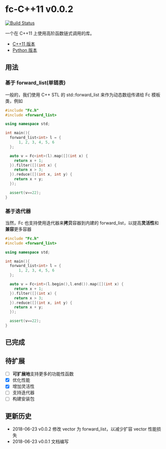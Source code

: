 # fc-C++11 v0.0.2

[![Build Status](https://travis-ci.org/GrayFlow-Institute/fc-cpp.svg?branch=master)](https://travis-ci.org/GrayFlow-Institute/fc-cpp)

一个在 C++11 上使用高阶函数链式调用的库。

- [C++11 版本](https://github.com/GrayFlow-Institute/fc-cpp)
- [Python 版本](https://github.com/Riparo/fc-python)

## 用法

### 基于 forward_list(单链表)

一般的，我们使用 C++ STL 的 std::forward_list 来作为动态数组传递给 Fc 模板类，例如

```cpp
#include "Fc.h"
#include <forward_list>

using namespace std;

int main(){
  forward_list<int> l = {
      1, 2, 3, 4, 5, 6
  };

  auto v = Fc<int>(l).map([](int x) {
    return x + 1;
  }).filter([](int x) {
    return x > 3;
  }).reduce([](int x, int y) {
    return x + y;
  });

  assert(v==22);
}
```

### 基于迭代器

当然，Fc 也支持使用迭代器来**拷贝**容器到内建的 forward_list，以提高**灵活性**和**兼容**更多容器

```cpp
#include "Fc.h"
#include <forward_list>

using namespace std;

int main(){
  forward_list<int> l = {
      1, 2, 3, 4, 5, 6
  };

  auto v = Fc<int>(l.begin(),l.end()).map([](int x) {
    return x + 1;
  }).filter([](int x) {
    return x > 3;
  }).reduce([](int x, int y) {
    return x + y;
  });

  assert(v==22);
}
```

## 已完成

## 待扩展

- [ ] **可扩展地**支持更多的功能性函数
- [x] 优化性能
- [x] 增加灵活性
- [ ] 支持迭代器
- [ ] 构建安装包

## 更新历史

- 2018-06-23 v0.0.2 修改 vector 为 forward_list，以减少扩容 vector 性能损失
- 2018-06-23 v0.0.1 文档编写